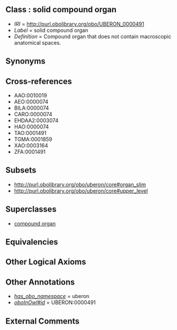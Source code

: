 
## Class : solid compound organ

 * *IRI* = http://purl.obolibrary.org/obo/UBERON_0000491
 * *Label* = solid compound organ
 * *Definition* = Compound organ that does not contain macroscopic anatomical spaces.

## Synonyms


## Cross-references

 * AAO:0010019
 * AEO:0000074
 * BILA:0000074
 * CARO:0000074
 * EHDAA2:0003074
 * HAO:0000074
 * TAO:0001491
 * TGMA:0001859
 * XAO:0003164
 * ZFA:0001491

## Subsets

 * http://purl.obolibrary.org/obo/uberon/core#organ_slim
 * http://purl.obolibrary.org/obo/uberon/core#upper_level

## Superclasses

 * [compound organ](../../UBERON/03/UBERON_0003103.md)

## Equivalencies


## Other Logical Axioms


## Other Annotations

 * *[has_obo_namespace](../../ce/oboInOwl#hasOBONamespace.md)* = uberon
 * *[oboInOwl#id](../../id/oboInOwl#id.md)* = UBERON:0000491

## External Comments

